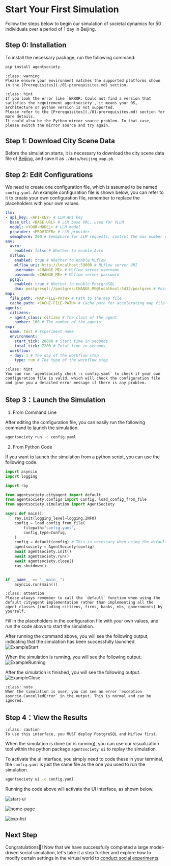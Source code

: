 # Start Your First Simulation

Follow the steps below to begin our simulation of societal dynamics for 50 individuals over a period of 1 day in Beijing.

## Step 0: Installation

To install the necessary package, run the following command:

```bash
pip install agentsociety
```

```{admonition} Warning
:class: warning
Please ensure your environment matches the supported platforms shown in the [Prerequisites](./01-prerequisites.md) section.
```

```{admonition} Hint
:class: hint
If you look the error like `ERROR: Could not find a version that satisfies the requirement agentsociety`, it means your OS, architecture or python version is not supported.
Please refer to the [Prerequisites](./01-prerequisites.md) section for more details.
It could also be the Python mirror source problem. In that case, please switch the mirror source and try again.
```

## Step 1: Download City Scene Data

Before the simulation starts, it is necessary to download the city scene data file of [Beijing](https://cloud.tsinghua.edu.cn/f/f5c777485d2748fa8535/?dl=1), and save it as `./data/beijing_map.pb`.

## Step 2: Edit Configurations

We need to create one configuration file, which is assumed to be named `config.yaml`.
An example configuration file is shown below, you can refer to it to create your own configuration file, remember to replace the placeholders with your own values.

``` yaml
llm:
- api_key: <API-KEY> # LLM API key
  base_url: <BASE-URL> # LLM base URL, used for VLLM
  model: <YOUR-MODEL> # LLM model
  provider: <PROVIDER> # LLM provider
  semaphore: 200 # Semaphore for LLM requests, control the max number of concurrent requests
env:
  avro:
    enabled: false # Whether to enable Avro
  mlflow:
    enabled: true # Whether to enable MLflow
    mlflow_uri: http://localhost:59000 # MLflow server URI
    username: <CHANGE_ME> # MLflow server username
    password: <CHANGE_ME> # MLflow server password
  pgsql:
    enabled: true # Whether to enable PostgreSQL
    dsn: postgresql://postgres:CHANGE_ME@localhost:5432/postgres # PostgreSQL connection string
map:
  file_path: <MAP-FILE-PATH> # Path to the map file
  cache_path: <CACHE-FILE-PATH> # Cache path for accelerating map file loading
agents:
  citizens:
  - agent_class: citizen # The class of the agent
    number: 100 # The number of the agents
exp:
  name: test # Experiment name
  environment:
    start_tick: 28800 # Start time in seconds
    total_tick: 7200 # Total time in seconds
  workflow:
  - day: 1 # The day of the workflow step
    type: run # The type of the workflow step
```

```{admonition} Hint
:class: hint
You can run `agentsociety check -c config.yaml` to check if your own configuration file is valid, which will check the configuration file and give you a detailed error message if there is any problem.
```

## Step 3：Launch the Simulation

1. From Command Line

After editing the configuration file, you can easily run the following command to launch the simulation.
```bash
agentsociety run -c config.yaml
```

2. From Python Code

If you want to launch the simulation from a python script, you can use the following code.

```python
import asyncio
import logging

import ray

from agentsociety.cityagent import default
from agentsociety.configs import Config, load_config_from_file
from agentsociety.simulation import AgentSociety

async def main():
    ray.init(logging_level=logging.INFO)
    config = load_config_from_file(
        filepath="config.yaml",
        config_type=Config,
    )
    config = default(config) # This is necessary when using the default cityagent implementation
    agentsociety = AgentSociety(config)
    await agentsociety.init()
    await agentsociety.run()
    await agentsociety.close()
    ray.shutdown()


if __name__ == "__main__":
    asyncio.run(main())

```

```{admonition} Attention
:class: attention
Please always remember to call the `default` function when using the default cityagent implementation rather than implementing all the agent classes (including citizens, firms, banks, nbs, governments) by yourself.
```

Fill in the placeholders in the configuration file with your own values, and run the code above to start the simulation.



After running the command above, you will see the following output, indicating that the simulation has been successfully launched.
![ExampleStart](../_static/01-exp-start.png)

When the simulation is running, you will see the following output.
![ExampleRunning](../_static/01-exp-running.png)

After the simulation is finished, you will see the following output.
![ExampleClose](../_static/01-exp-close.png)

```{admonition} Note
:class: note
When the simulation is over, you can see an error `exception asyncio.CancelledError` in the output. This is normal and can be ignored.
```

## Step 4：View the Results

```{admonition} Caution
:class: caution
To use this interface, you MUST deploy PostgreSQL and MLflow first.
```

When the simulation is done (or is running), you can use our visualization tool within the python package `agentsociety ui` to replay the simulation.

To activate the ui interface, you simply need to code these in your terminal, the `config.yaml` is just the same file as the one you used to run the simulation.
```bash
agentsociety ui -c config.yaml
```

Running the code above will activate the UI Interface, as shown below.

![start-ui](../_static/01-start-ui.png)

![home-page](../_static/01-ui-home-page.jpg) 

![exp-list](../_static/01-exp-list.jpg)

## Next Step

Congratulations🎇! Now that we have successfully completed a large model-driven social simulation, let's take it a step further and explore how to modify certain settings in the virtual world to [conduct social experiments](./03-conduct-your-first-experiment.md).
